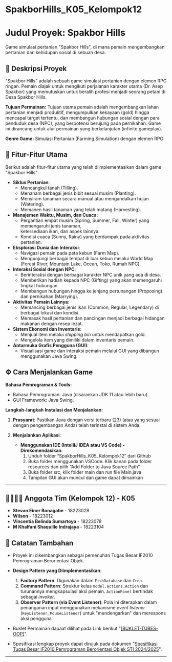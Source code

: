 # SpakborHills_K05_Kelompok12

# Judul Proyek: Spakbor Hills

Game simulasi pertanian "Spakbor Hills", di mana pemain mengembangkan pertanian dan kehidupan sosial di sebuah desa.

## 🎯 Deskripsi Proyek

"Spakbor Hills" adalah sebuah game simulasi pertanian dengan elemen RPG ringan. Pemain diajak untuk mengikuti perjalanan 
karakter utama (Dr. Asep Spakbor) yang memutuskan untuk beralih profesi menjadi seorang petani di Desa Spakbor Hills.

**Tujuan Permainan:**
Tujuan utama pemain adalah mengembangkan lahan pertanian menjadi produktif, mengumpulkan kekayaan (gold) hingga mencapai 
target tertentu, dan membangun hubungan sosial dengan para penduduk desa (NPC), yang berpotensi berujung pada pernikahan. 
Game ini dirancang untuk alur permainan yang berkelanjutan (infinite gameplay).

**Genre Game:** Simulasi Pertanian (Farming Simulation) dengan elemen RPG.

## 🧠 Fitur-Fitur Utama

Berikut adalah fitur-fitur utama yang telah diimplementasikan dalam game "Spakbor Hills":

* **Siklus Pertanian**:
    * Mencangkul tanah (Tilling).
    * Menanam berbagai jenis bibit sesuai musim (Planting).
    * Menyiram tanaman secara manual atau mengandalkan hujan (Watering).
    * Memanen hasil tanaman yang telah matang (Harvesting).
* **Manajemen Waktu, Musim, dan Cuaca**:
    * Pergantian empat musim (Spring, Summer, Fall, Winter) yang memengaruhi jenis tanaman,     
      ketersediaan ikan, dan aspek lainnya.
    * Kondisi cuaca (Sunny, Rainy) yang berdampak pada aktivitas pertanian.
* **Eksplorasi Dunia dan Interaksi**:
    * Navigasi pemain pada peta kebun (Farm Map).
    * Mengunjungi berbagai tempat di luar kebun melalui World Map (Forest River, Mountain Lake, 
      Ocean, Toko, Rumah NPC).
* **Interaksi Sosial dengan NPC**:
    * Berinteraksi dengan berbagai karakter NPC unik yang ada di desa.
    * Memberikan hadiah kepada NPC (Gifting) yang akan memengaruhi tingkat hubungan 
    * Membangun hubungan hingga ke jenjang pertunangan (Proposing) dan pernikahan (Marrying).
* **Aktivitas Pemain Lainnya**:
    * Memancing berbagai jenis ikan (Common, Regular, Legendary) di berbagai lokasi dan kondisi.
    *  Memasak hasil pertanian dan pancingan menjadi berbagai hidangan makanan dengan resep 
       lezat.
* **Sistem Ekonomi dan Inventaris**:
    * Menjual item melalui *shipping bin* untuk mendapatkan gold.
    * Mengelola item yang dimiliki dalam inventaris pemain.
* **Antarmuka Grafis Pengguna (GUI)**:
    * Visualisasi game dan interaksi pemain melalui GUI yang dibangun menggunakan Java Swing.

## ⚙️ Cara Menjalankan Game

**Bahasa Pemrograman & Tools:**
* Bahasa Pemrograman: Java (disarankan JDK 11 atau lebih baru).
* GUI Framework: Java Swing.

**Langkah-langkah Instalasi dan Menjalankan:**

1.  **Prasyarat**: Pastikan Java dengan versi terbaru (23) (atau yang sesuai dengan pengembangan Anda) telah terinstal di sistem Anda.

2.  **Menjalankan Aplikasi**:
    * **Menggunakan IDE (IntelliJ IDEA atau VS Code) - Direkomendasikan**:
        1.  Unduh folder “SpakborHills_K05_Kelompok12” dari Github
        2.  Buka folder menggunakan VSCode. Klik kanan pada folder resources dan pilih “Add Folder to Java Source Path”
        3.  Buka folder src, klik folder main dan run file Main.java
        4.  Tampilan GUI akan muncul dan game dapat dimainkan
---

## 👨‍👩‍👧‍👦 Anggota Tim (Kelompok 12) - K05

* **Stevan Einer Bonagabe** - 18223028
* **Wilson** - 18223012
* **Vincentia Belinda Sumartoyo** - 18223078
* **M Khalfani Shaquille Indrajaya** - 18223104


## 📝 Catatan Tambahan

* Proyek ini dikembangkan sebagai pemenuhan Tugas Besar IF2010 Pemrograman Berorientasi Objek.

* **Design Pattern yang Diimplementasikan**:
    1.  **Factory Pattern**: Digunakan dalam `FishDatabase` dan `Crop`.
    2.  **Command Pattern**: Struktur kelas `model.actions.Action` dan turunannya mengkapsulasi aksi pemain. `ActionPanel` bertindak sebagai *invoker*.
    3.  **Observer Pattern (via Event Listener)**: Pola ini diterapkan dalam penanganan input  menggunakan mekanisme *event listener* (`KeyListener`, `MouseListener`) untuk "mendengarkan" dan merespons aksi pengguna

* Buklet Permainan dapaat dilihat pada Link berikut "[[BUKLET-TUBES-OOP]](https://www.canva.com/design/DAGo8JHbLqU/rpCoR2rKtFccMKSYQQbd2w/edit?utm_content=DAGo8JHbLqU&utm_campaign=designshare&utm_medium=link2&utm_source=sharebutton)".

* Spesifikasi lengkap proyek dapat dirujuk pada dokumen "[Spesifikasi Tugas Besar IF2010 Pemrograman Berorientasi Objek STI 2024/2025](https://docs.google.com/document/d/1ru0DxHUwVJ8Az76CZUL1KACXg6uCMC1B7WnSy6bnlHw/edit?usp=sharing)".

---
